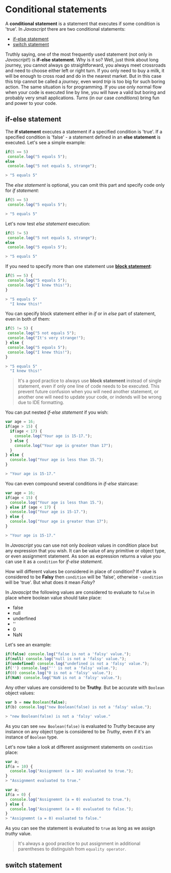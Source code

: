# Conditional statements <a name="conditional-statements"></a>
A **conditional statement** is a statement that executes if some condition is 'true'. In *Javascript* there are two conditional statements:
 * [if-else statement](#if-else-statement)
 * [switch statement](#switch-statement)

Truthly saying, one of the most frequently used statement (not only in *Javascript*!) is **if-else statement**. Why is it so? 
Well, just think about long journey, you cannot always go straightforward, you always meet crossroads and need to choose either left or right turn. If you only need to buy a milk, it will be enough to cross road and do in the nearest market. But in this case this trip cannot be called a *journey*, even word *trip* is too big for such boring action. The same situation is for programming. If you use only normal flow when your code is executed line by line, you will have a valid but boring and probably very small applications. *Turns* (in our case *conditions*) bring fun and power to your code.

## if-else statement <a name="if-else-statement"></a>
The **if statement** executes a statement if a specified condition is 'true'. If a specified condition is 'false' - a statement defined in an **else statement** is executed. Let's see a simple example:
```javascript
if(5 == 5)
 console.log("5 equals 5");
else
 console.log("5 not equals 5, strange");

> "5 equals 5"
```
The *else statement* is optional, you can omit this part and specify code only for *if statement*:
```javascript
if(5 == 5)
 console.log("5 equals 5");

> "5 equals 5"
```
Let's now test *else statement* execution:
```javascript
if(5 != 5) 
 console.log("5 not equals 5, strange");
else
 console.log("5 equals 5");

> "5 equals 5"
```
If you need to specify more than one statement use [**block statement**](00-Overview.md#block-statement):
```javascript
if(5 == 5) {
 console.log("5 equals 5");
 console.log("I knew this!");
}

> "5 equals 5"
  "I knew this!"
```
You can specify block statement either in *if* or in *else* part of statement, even in both of them:
```javascript
if(5 != 5) {
 console.log("5 not equals 5");
 console.log("It's very strange!");
} else {
 console.log("5 equals 5");
 console.log("I knew this!");
}

> "5 equals 5"
  "I knew this!"
```
> It's a good practice to always use **block statement** instead of single statement, even if only one line of code needs to be executed. This prevent future confusion when you will need another statement, or another one will need to update your code, or indends will be wrong due to IDE formatting.

You can put nested *if-else statement* if you wish:
```javascript
var age = 16;
if(age > 15) {
  if(age < 17) {
    console.log("Your age is 15-17.");
  } else {
    console.log("Your age is greater than 17");
  }
} else {
  console.log("Your age is less than 15.");
}

> "Your age is 15-17."
```
You can even compound several conditions in *if-else* staircase:
```javascript
var age = 16;
if(age < 15) {
  console.log("Your age is less than 15.");
} else if (age < 17) {
  console.log("Your age is 15-17.");
} else {
  console.log("Your age is greater than 17");
}

> "Your age is 15-17."
```
In *Javascript* you can use not only *boolean* values in condition place but any expression that you wish. It can be value of any primitive or object type, or even assignment statement. As soon as expression returns a value you can use it as a `condition` for *if-else statement*.

How will different values be considered in place of condition? If value is considered to be **Falsy** then `condition` will be 'false', otherwise - `condition` will be 'true'. But what does it mean *Falsy*?

In *Javascipt* the following values are considered to evaluate to `false` in place where boolean value should take place:
* false
* null
* underfined
* ''
* 0
* NaN

Let's see an example:
```javascript
if(false) console.log("false is not a 'falsy' value.");
if(null) console.log("null is not a 'falsy' value.");
if(undefined) console.log("undefined is not a 'falsy' value.");
if('') console.log("'' is not a 'falsy' value.");
if(0) console.log("0 is not a 'falsy' value.");
if(NaN) console.log("NaN is not a 'falsy' value.");
```
Any other values are considered to be **Truthy**. But be accurate with `Boolean` object values:
```javascript
var b = new Boolean(false);
if(b) console.log("new Boolean(false) is not a 'falsy' value.");

> "new Boolean(false) is not a 'falsy' value."
```
As you can see `new Boolean(false)` is evaluated to *Truthy* because any instance on any object type is considered to be *Truthy*, even if it's an instance of `Boolean` type. 

Let's now take a look at different assignment statements on `condition` place:
```javascript
var a;
if(a = 10) {
  console.log("Assignment (a = 10) evaluated to true.");
}
> "Assignment evaluated to true."

var a;
if(a = 0) {
  console.log("Assignemnt (a = 0) evaluated to true.");
} else {
  console.log("Assignemnt (a = 0) evaluated to false.");
}
> "Assignemnt (a = 0) evaluated to false."
```
As you can see the statement is evaluated to `true` as long as we assign *truthy* value.

> It's always a good practice to put assignment in additional parentheses to distinguish from `equality operator`.

## switch statement <a name="switch-statement"></a>
